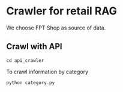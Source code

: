 # Crawler for retail RAG
We choose FPT Shop as source of data.

## Crawl with API
```
cd api_crawler
```

To crawl information by category
```
python category.py
```